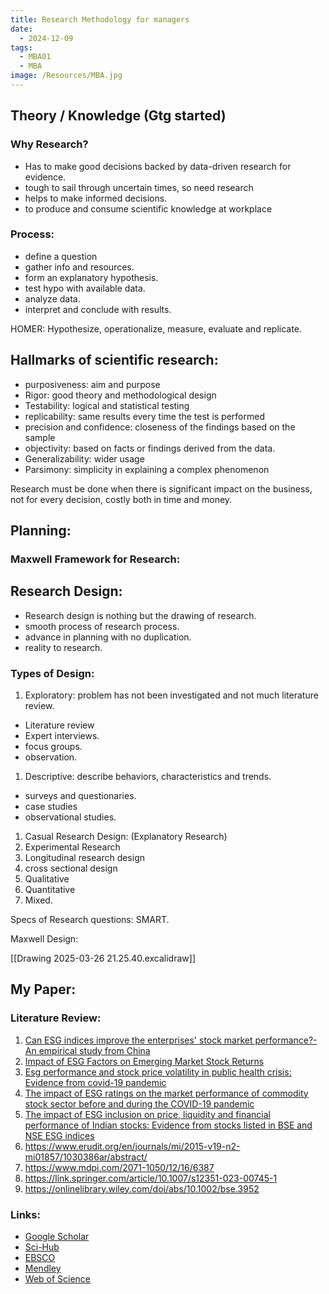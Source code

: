 ```yaml
---
title: Research Methodology for managers
date:
  - 2024-12-09
tags:
  - MBA01
  - MBA
image: /Resources/MBA.jpg
---
```

## Theory / Knowledge (Gtg started)

### Why Research?
- Has to make good decisions backed by data-driven research for evidence.
- tough to sail through uncertain times, so need research
- helps to make informed decisions.
- to produce and consume scientific knowledge at workplace

### Process:
- define a question
- gather info and resources.
- form an explanatory hypothesis.
- test hypo with available data.
- analyze data.
- interpret and conclude with results.

HOMER: Hypothesize, operationalize, measure, evaluate and replicate.

## Hallmarks of scientific research:

- purposiveness: aim and purpose
- Rigor: good theory and methodological design
- Testability: logical and statistical testing
- replicability: same results every time the test is performed
- precision and confidence: closeness of the findings based on the sample
- objectivity: based on facts or findings derived from the data.
- Generalizability: wider usage
- Parsimony: simplicity in explaining a complex phenomenon


Research must be done when there is significant impact on the business, not for every decision, costly both in time and money.









## Planning:
### Maxwell Framework for Research:





## Research Design:
- Research design is nothing but the  drawing of research.
- smooth process of research process.
- advance in planning with no duplication.
- reality to research.

### Types of Design:
1. Exploratory: problem has not been investigated and not much literature review.
- Literature review
- Expert interviews.
- focus groups.
- observation.

1. Descriptive: describe behaviors, characteristics and trends.
- surveys and questionaries.
- case studies
- observational studies.

1. Casual Research  Design: (Explanatory Research)
2. Experimental Research
3. Longitudinal research design
4. cross sectional design
5. Qualitative
6. Quantitative
7. Mixed.

Specs of Research questions: SMART.

Maxwell Design:

[[Drawing 2025-03-26 21.25.40.excalidraw]]



## My Paper:

### Literature Review:
1. [Can ESG indices improve the enterprises' stock market performance?-An empirical study from China](https://www.mendeley.com/catalogue/5dfb6e83-5647-3cc2-85d1-cafa57a5bd67)
2. [Impact of ESG Factors on Emerging Market Stock Returns](https://www.mendeley.com/catalogue/5c0417b8-6428-3077-994c-1870623f2367)
3. [Esg performance and stock price volatility in public health crisis: Evidence from covid-19 pandemic](https://www.mendeley.com/catalogue/a255200b-cf36-3114-88f3-8771a9f6fcc7)
4. [The impact of ESG ratings on the market performance of commodity stock sector before and during the COVID-19 pandemic](https://www.mendeley.com/catalogue/cf53807c-0099-31a0-a452-dee5c5caa3aa)
5. [The impact of ESG inclusion on price, liquidity and financial performance of Indian stocks: Evidence from stocks listed in BSE and NSE ESG indices](https://www.mendeley.com/catalogue/a0450e11-5c8e-3d2a-be4c-d840f48bf56f)
6. https://www.erudit.org/en/journals/mi/2015-v19-n2-mi01857/1030386ar/abstract/
7. https://www.mdpi.com/2071-1050/12/16/6387
8. https://link.springer.com/article/10.1007/s12351-023-00745-1
9. https://onlinelibrary.wiley.com/doi/abs/10.1002/bse.3952

### Links:
- [Google Scholar](https://scholar.google.com/ )
- [Sci-Hub](https://www.sci-hub.se/)
- [EBSCO](https://www.ebsco.com/)
- [Mendley](https://www.mendeley.com/)
- [Web of Science](https://mjl.clarivate.com/search-results)
